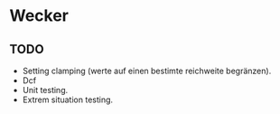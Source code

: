 # Wecker

## TODO
- Setting clamping (werte auf einen bestimte reichweite begränzen).
- Dcf
- Unit testing.
- Extrem situation testing.